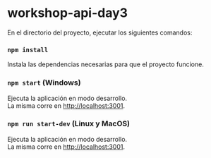 # workshop-api-day3

En el directorio del proyecto, ejecutar los siguientes comandos:

### `npm install`

Instala las dependencias necesarias para que el proyecto funcione.

### `npm start` (Windows)

Ejecuta la aplicación en modo desarrollo.<br>
La misma corre en [http://localhost:3001](http://localhost:3001).

### `npm run start-dev` (Linux y MacOS)

Ejecuta la aplicación en modo desarrollo.<br>
La misma corre en [http://localhost:3001](http://localhost:3001).
